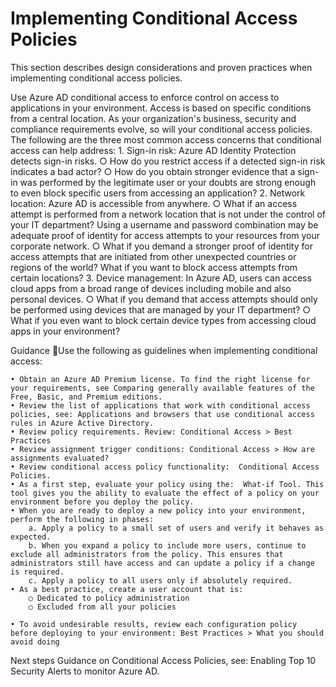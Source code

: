 # Implementing Conditional Access Policies

This section describes design considerations and proven practices when implementing conditional access policies.

Use Azure AD conditional access to enforce control on access to applications in your environment. Access is based on specific conditions from a central location. As your organization's business, security and compliance requirements evolve, so will your conditional access policies.
The following are the three most common access concerns that conditional access can help address:
	1. Sign-in risk:  Azure AD Identity Protection detects sign-in risks. 
		○ How do you restrict access if a detected sign-in risk indicates a bad actor? 
		○ How do you obtain stronger evidence that a sign-in was performed by the legitimate user or your doubts are strong enough to even block specific users from accessing an application?
	2. Network location:  Azure AD is accessible from anywhere.
		○  What if an access attempt is performed from a network location that is not under the control of your IT department? Using a username and password combination may be adequate proof of identity for access attempts to your resources from your corporate network. 
		○ What if you demand a stronger proof of identity for access attempts that are initiated from other unexpected countries or regions of the world? What if you want to block access attempts from certain locations? 
	3. Device management:  In Azure AD, users can access cloud apps from a broad range of devices including mobile and also personal devices. 
		○ What if you demand that access attempts should only be performed using devices that are managed by your IT department? 
		○ What if you even want to block certain device types from accessing cloud apps in your environment? 



Guidance Use the following as guidelines when implementing conditional access:

	• Obtain an Azure AD Premium license. To find the right license for your requirements, see Comparing generally available features of the Free, Basic, and Premium editions.
	• Review the list of applications that work with conditional access policies, see: Applications and browsers that use conditional access rules in Azure Active Directory.
	• Review policy requirements. Review: Conditional Access > Best Practices 
	• Review assignment trigger conditions: Conditional Access > How are assignments evaluated?
	• Review conditional access policy functionality:  Conditional Access Policies.
	• As a first step, evaluate your policy using the:  What-if Tool. This tool gives you the ability to evaluate the effect of a policy on your environment before you deploy the policy.
	• When you are ready to deploy a new policy into your environment, perform the following in phases:
		a. Apply a policy to a small set of users and verify it behaves as expected. 
		b. When you expand a policy to include more users, continue to exclude all administrators from the policy. This ensures that administrators still have access and can update a policy if a change is required.
		c. Apply a policy to all users only if absolutely required. 
	• As a best practice, create a user account that is:
		○ Dedicated to policy administration 
		○ Excluded from all your policies
	
	• To avoid undesirable results, review each configuration policy before deploying to your environment: Best Practices > What you should avoid doing



Next steps
Guidance on Conditional Access Policies, see: Enabling Top 10 Security Alerts to monitor Azure AD.

